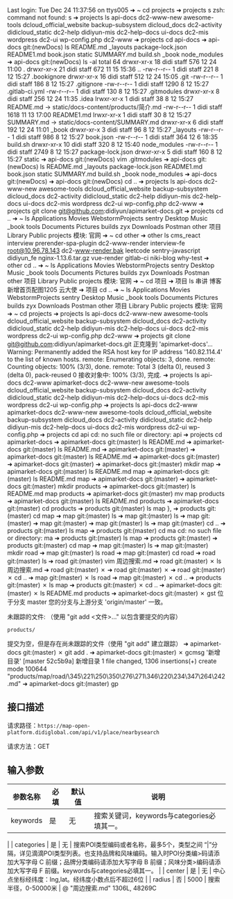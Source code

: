 Last login: Tue Dec 24 11:37:56 on ttys005
➜  ~ cd projects
➜  projects s
zsh: command not found: s
➜  projects ls
api-docs                dc2-www-new
awesome-tools           dcloud_official_website
backup-subsystem        dicloud_docs
dc2-activity            didicloud_static
dc2-help                didiyun-mis
dc2-help-docs           ui-docs
dc2-mis                 wordpress
dc2-ui                  wp-config.php
dc2-www
➜  projects cd api-docs
➜  api-docs git:(newDocs) ls
README.md         _layouts          package-lock.json
README1.md        book.json         static
SUMMARY.md        build.sh
_book             node_modules
➜  api-docs git:(newDocs) ls -al
total 64
drwxr-xr-x  18 didi  staff   576 12 24 11:00 .
drwxr-xr-x  21 didi  staff   672 11 15 15:36 ..
-rw-r--r--   1 didi  staff   221  8 12 15:27 .bookignore
drwxr-xr-x  16 didi  staff   512 12 24 15:05 .git
-rw-r--r--   1 didi  staff   186  8 12 15:27 .gitignore
-rw-r--r--   1 didi  staff  1290  8 12 15:27 .gitlab-ci.yml
-rw-r--r--   1 didi  staff   130  8 12 15:27 .gitmodules
drwxr-xr-x   8 didi  staff   256 12 24 11:35 .idea
lrwxr-xr-x   1 didi  staff    38  8 12 15:27 README.md -> static/docs-content/products/简介.md
-rw-r--r--   1 didi  staff  1618 11 13 17:00 README1.md
lrwxr-xr-x   1 didi  staff    30  8 12 15:27 SUMMARY.md -> static/docs-content/SUMMARY.md
drwxr-xr-x   6 didi  staff   192 12 24 11:01 _book
drwxr-xr-x   3 didi  staff    96  8 12 15:27 _layouts
-rw-r--r--   1 didi  staff   986  8 12 15:27 book.json
-rw-r--r--   1 didi  staff   364 12  6 18:35 build.sh
drwxr-xr-x  10 didi  staff   320  8 12 15:40 node_modules
-rw-r--r--   1 didi  staff  2749  8 12 15:27 package-lock.json
drwxr-xr-x   5 didi  staff   160  8 12 15:27 static
➜  api-docs git:(newDocs) vim .gitmodules
➜  api-docs git:(newDocs) ls
README.md         _layouts          package-lock.json
README1.md        book.json         static
SUMMARY.md        build.sh
_book             node_modules
➜  api-docs git:(newDocs)
➜  api-docs git:(newDocs) cd ..
➜  projects ls
api-docs                dc2-www-new
awesome-tools           dcloud_official_website
backup-subsystem        dicloud_docs
dc2-activity            didicloud_static
dc2-help                didiyun-mis
dc2-help-docs           ui-docs
dc2-mis                 wordpress
dc2-ui                  wp-config.php
dc2-www
➜  projects git clone git@github.com:didiyun/apimarket-docs.git
➜  projects cd ..
➜  ~ ls
Applications     Movies           WebstormProjects sentry
Desktop          Music            _book            tools
Documents        Pictures         builds           zyx
Downloads        Postman          other            项目
Library          Public           projects         模块: 官网
➜  ~ cd other
➜  other ls
cms_react            interview            prerender-spa-plugin
dc2-www-render       interview-fe         root@10.96.78.143
dc2-www-render.bak   leetcode             sentry-javascript
didiyun_fe           nginx-1.13.6.tar.gz  vue-render
gitlab-ci            niki-blog            why-test
➜  other cd ..
➜  ~ ls
Applications     Movies           WebstormProjects sentry
Desktop          Music            _book            tools
Documents        Pictures         builds           zyx
Downloads        Postman          other            项目
Library          Public           projects         模块: 官网
➜  ~ cd 项目
➜  项目 ls
串讲                         博客新增首页配图1205
云大使
➜  项目 cd ..
➜  ~ ls
Applications     Movies           WebstormProjects sentry
Desktop          Music            _book            tools
Documents        Pictures         builds           zyx
Downloads        Postman          other            项目
Library          Public           projects         模块: 官网
➜  ~ cd projects
➜  projects ls
api-docs                dc2-www-new
awesome-tools           dcloud_official_website
backup-subsystem        dicloud_docs
dc2-activity            didicloud_static
dc2-help                didiyun-mis
dc2-help-docs           ui-docs
dc2-mis                 wordpress
dc2-ui                  wp-config.php
dc2-www
➜  projects git clone git@github.com:didiyun/apimarket-docs.git
正克隆到 'apimarket-docs'...
Warning: Permanently added the RSA host key for IP address '140.82.114.4' to the list of known hosts.
remote: Enumerating objects: 3, done.
remote: Counting objects: 100% (3/3), done.
remote: Total 3 (delta 0), reused 3 (delta 0), pack-reused 0
接收对象中: 100% (3/3), 完成.
➜  projects ls
api-docs                dc2-www
apimarket-docs          dc2-www-new
awesome-tools           dcloud_official_website
backup-subsystem        dicloud_docs
dc2-activity            didicloud_static
dc2-help                didiyun-mis
dc2-help-docs           ui-docs
dc2-mis                 wordpress
dc2-ui                  wp-config.php
➜  projects ls
api-docs                dc2-www
apimarket-docs          dc2-www-new
awesome-tools           dcloud_official_website
backup-subsystem        dicloud_docs
dc2-activity            didicloud_static
dc2-help                didiyun-mis
dc2-help-docs           ui-docs
dc2-mis                 wordpress
dc2-ui                  wp-config.php
➜  projects cd api
cd: no such file or directory: api
➜  projects cd apimarket-docs
➜  apimarket-docs git:(master) ls
README.md
➜  apimarket-docs git:(master) ls
README.md
➜  apimarket-docs git:(master)
➜  apimarket-docs git:(master) ls
README.md
➜  apimarket-docs git:(master)
➜  apimarket-docs git:(master)
➜  apimarket-docs git:(master) mkdir map
➜  apimarket-docs git:(master) ls
README.md map
➜  apimarket-docs git:(master) ls
README.md map
➜  apimarket-docs git:(master)
➜  apimarket-docs git:(master) mkdir products
➜  apimarket-docs git:(master) ls
README.md map       products
➜  apimarket-docs git:(master) mv map products
➜  apimarket-docs git:(master) ls
README.md products
➜  apimarket-docs git:(master) cd products
➜  products git:(master) ls
map
                },
➜  products git:(master) cd map
➜  map git:(master) ls
➜  map git:(master) ls
➜  map git:(master)
➜  map git:(master)
➜  map git:(master) ls
➜  map git:(master) cd ..
➜  products git:(master) ls
map
➜  products git:(master) cd ma
cd: no such file or directory: ma
➜  products git:(master) ls
map
➜  products git:(master)
➜  products git:(master) cd map
➜  map git:(master) ls
➜  map git:(master) mkdir road
➜  map git:(master) ls
road
➜  map git:(master) cd road
➜  road git:(master) ls
➜  road git:(master) vim 周边搜索.md
➜  road git:(master) ✗ ls
周边搜索.md
➜  road git:(master) ✗
➜  road git:(master) ✗
➜  road git:(master) ✗ cd ..
➜  map git:(master) ✗ ls
road
➜  map git:(master) ✗ cd ..
➜  products git:(master) ✗ ls
map
➜  products git:(master) ✗ cd ..
➜  apimarket-docs git:(master) ✗ ls
README.md products
➜  apimarket-docs git:(master) ✗ gst
位于分支 master
您的分支与上游分支 'origin/master' 一致。

未跟踪的文件:
  （使用 "git add <文件>..." 以包含要提交的内容）

	products/

提交为空，但是存在尚未跟踪的文件（使用 "git add" 建立跟踪）
➜  apimarket-docs git:(master) ✗ git add .
➜  apimarket-docs git:(master) ✗ gcmsg '新增目录'
[master 52c5b9a] 新增目录
 1 file changed, 1306 insertions(+)
 create mode 100644 "products/map/road/\345\221\250\350\276\271\346\220\234\347\264\242.md"
➜  apimarket-docs git:(master) gp
## 接口描述
请求路径：`https://map-open-platform.didiglobal.com/api/v1/place/nearbysearch`

请求方法：GET
## 输入参数


| 参数名称       | 必填 | 默认值 | 说明                                                    |
| -------------- | ---- | ----- | ------------------------------------------------------------ |
| keywords   | 是   | 无 | 搜索关键词，keywords与categories必填其一。
 |
| categories | 是   | 无 | 搜索POI类型编码或者名称，最多5个，类型之间
“\|”分隔，详见滴滴POI类型列表。也支持品牌和风味编码。输入时POI分类编>码请添加大写字母 C 前缀；品牌分类编码请添加大写字母 B 前缀；风味分类>编码请添加大写字母 F 前缀。keywords与categories必填其一。 |
| center | 是 | 无 | 中心点坐标经纬度：lng,lat。经纬度小数点后不超过6位 |
| radius | 否 | 5000 | 搜索半径，0-50000米 |
@
"周边搜索.md" 1306L, 48269C
